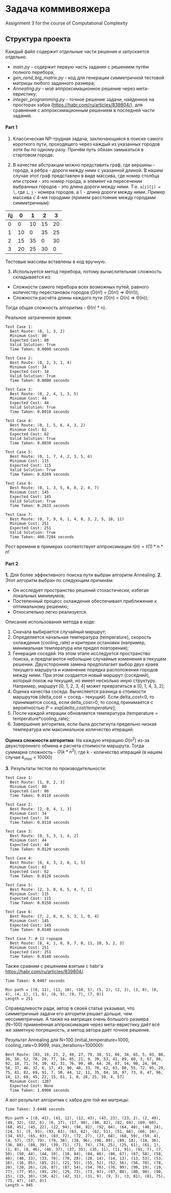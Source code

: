 # Задача коммивояжера
Assignment 3 for the course of Computational Complexity

## Структура проекта
Каждый файл содержит отдельные части решения и запускается отдельно.

- *main.py* - содержит первую часть задания с решением путём полного перебора;
- *gen_rand_big_matrix.py* - код для генерации симметричной тестовой матрицы любого заданного размера;
- *Annealing.py* - моё аппроксимационное решение через мета-евристику;
- *integer_programming.py* - точное решение задачи, найденное на просторах хабра (https://habr.com/ru/articles/839804/), для сравнения с аппроксимационным решением в последней части задания.


#### Part 1
1. Классическая NP-трудная задача, заключающаяся в поиске самого короткого пути, проходящего через каждый из указанных городов хотя бы по одному разу. Причём путь обязан замыкаться в стартовом городе.

2. В качестве абстракции можно представить граф, где вершины - города, а рёбра - дороги между ними с указанной длиной. В нашем случае этот граф представлен в виде массива, где номер столбца или строки - это номер города, а элемент на пересечении выбранных городов - это длина дороги между ними. Т.е.
```a[i][j] = l```, где `i`, `j` - номера городов, а `l` - длина дороги между ними.
Пример массива с 4-мя городами (примем расстояние между городами симметричным):

| i\j | 0   | 1   | 2   | 3   |
| --- | --- | --- | --- | --- |
| 0   | 0   | 10  | 15  | 20  |
| 1   | 10  | 0   | 35  | 25  |
| 2   | 15  | 35  | 0   | 30  |
| 3   | 20  | 25  | 30  | 0   |

Тестовые массивы вставлены в код вручную.

3. Используется метод перебора, потому вычислительная сложность складывается из: 
- Сложности самого перебора всех возможных путей, равного количеству перестановок городов (O(n!) = Ω(n!) => Θ(n!));
- Сложности расчёта длины каждого пути (O(n) = Ω(n) => Θ(n));

Тогда общая сложность алгоритма - Θ(n! $*$ n).

Реальное затраченное время:
```
Test Case 1:
  Best Route: (0, 1, 3, 2)
  Minimum Cost: 80
  Expected Cost: 80
  Valid Solution: True
  Time Taken: 0.0000 seconds

Test Case 2:
  Best Route: (0, 2, 3, 1, 4)
  Minimum Cost: 34
  Expected Cost: 34
  Valid Solution: True
  Time Taken: 0.0000 seconds

Test Case 3:
  Best Route: (0, 2, 4, 1, 3, 5)
  Minimum Cost: 44
  Expected Cost: 44
  Valid Solution: True
  Time Taken: 0.0010 seconds

Test Case 4:
  Best Route: (0, 1, 5, 6, 4, 3, 2)
  Minimum Cost: 62
  Expected Cost: 62
  Valid Solution: True
  Time Taken: 0.0030 seconds

Test Case 5:
  Best Route: (0, 1, 7, 4, 2, 3, 5, 6)
  Minimum Cost: 115
  Expected Cost: 115
  Valid Solution: True
  Time Taken: 0.0269 seconds

Test Case 6:
  Best Route: (0, 1, 3, 5, 6, 8, 2, 4, 7)
  Minimum Cost: 145
  Expected Cost: 145
  Valid Solution: True
  Time Taken: 0.2633 seconds

Test Case 7:
  Best Route: (0, 7, 9, 6, 1, 4, 8, 3, 2, 5, 10, 11)
  Minimum Cost: 251
  Expected Cost: 251
  Valid Solution: True
  Time Taken: 460.7284 seconds
```
Рост времени в примерах соответствует аппроксимации $t(n) = t(1) * n * n!$

#### Part 2
**1.** Для более эффективного поиска пути выбран алгоритм Annealing.
**2**. Этот алгоритм выбран по следующим причинам:
- Он исследует пространство решений стохастически, избегая локальных минимумов;
- Постепенный процесс охлаждения обеспечивает приближение к оптимальному решению;
- Относительно легко реализуется.

Описание использования метода в коде:
  1) Сначала выбирается случайный маршрут;
  2) Определяется начальная температура (temperature), скорость охлаждения (cooling_rate) и критерии остановки (например, минимальная температура или предел повторения);
  3) Генерация соседей. На этом этапе исследуется пространство поиска, и предлагаются небольшие случайные изменения в текущем решении. Двухсторонняя замена предполагает выбор двух краев текущего маршрута и изменение порядка расположения городов между ними. При этом создается новый маршрут (соседний), который похож на текущий, но имеет несколько иную структуру. Например, маршрут [0, 1, 2, 3, 4] может превратиться в [0, 1, 4, 3, 2];
  4) Оценка качества соседа. Вычисляется разница в стоимости маршрутов (delta_cost = сосед - текущий). Если delta_cost\<0, то принимается сосед, если delta_cost\>0, то сосед принимается с вероятностью $P=exp[delta\_cost/temperature]$;
  5) После каждой итерации обновляется температура (temperature = temperature*cooling\_rate);
  6) Завершение алгоритма, если была достигнута предельно низкая температура или максимальное количество итераций.

**Оценка сложности алгоритма**: 
На каждую итерацию $O(n^2)$ из-за двухстороннего обмена и расчета стоимости маршрута. Тогда суммарна сложность - $O(k*n^2)$, где k - количество итераций (в нашем случае $k_{max}$ = 10000)

**3**.  Результаты тестов по производительности:
```
Test Case 1:
  Best Route: [1, 0, 2, 3]
  Minimum Cost: 80
  Expected Cost: 80
  Time Taken: 0.0110 seconds

Test Case 2:
  Best Route: [2, 0, 4, 1, 3]
  Minimum Cost: 34
  Expected Cost: 34
  Time Taken: 0.0110 seconds

Test Case 3:
  Best Route: [0, 5, 3, 1, 4, 2]
  Minimum Cost: 44
  Expected Cost: 44
  Time Taken: 0.0120 seconds

Test Case 4:
  Best Route: [6, 4, 3, 2, 0, 1, 5]
  Minimum Cost: 62
  Expected Cost: 62
  Time Taken: 0.0120 seconds

Test Case 5:
  Best Route: [2, 3, 0, 6, 5, 4, 7, 1]
  Minimum Cost: 115
  Expected Cost: 115
  Time Taken: 0.0150 seconds

Test Case 6:
  Best Route: [7, 2, 8, 6, 5, 3, 1, 0, 4]
  Minimum Cost: 145
  Expected Cost: 145
  Time Taken: 0.0140 seconds

Test Case 7: # 11 городов
  Best Route: [8, 4, 1, 6, 9, 7, 0, 11, 10, 5, 2, 3]
  Minimum Cost: 251
  Expected Cost: 251
  Time Taken: 0.0140 seconds
```

Также сравним с решением взятым с habr'а https://habr.com/ru/articles/839804/.

```
Time Taken: 0.0407 seconds

Min path = [(0, 11), (11, 10), (10, 5), (5, 2), (2, 3), (3, 8), (8, 4), (4, 1), (1, 6), (6, 9), (9, 7), (7, 0)]
Length = 251
```
Справедливости ради, автор в своей статье указывал, что симметричные задачи его алгоритм решает дольше, чем нессиметричные. А также на матрицах очень большого размера (N~100) применённая аппроксимация через мета-евристику даёт всё же заметную погрешность, а метод автора даёт точное решение.

Результат Annealing для N=100 (initial_temperature=1000, cooling_rate=0.9999, max_iterations=100000):
```
Best Route: [83, 19, 23, 2, 49, 27, 79, 38, 51, 66, 34, 65, 5, 93, 88, 36, 56, 52, 78, 20, 77, 16, 85, 21, 9, 39, 53, 41, 89, 60, 3, 67, 86, 92, 18, 71, 74, 30, 42, 31, 76, 99, 40, 64, 26, 87, 54, 98, 24, 94, 58, 37, 46, 32, 6, 17, 43, 90, 48, 33, 70, 62, 63, 80, 55, 72, 95, 29, 75, 81, 82, 69, 91, 7, 50, 44, 12, 11, 35, 84, 10, 97, 73, 0, 47, 96, 14, 13, 68, 45, 22, 15, 61, 1, 8, 28, 25, 59, 4, 57]
  Minimum Cost: 1207
  Expected Cost: None
  Time Taken: 1.0908 seconds
```

А вот результат алгоритма с хабра для той же матрицы:
```
Time Taken: 3.6448 seconds

Min path = [(0, 41), (41, 12), (12, 43), (43, 23), (23, 2), (2, 49), (49, 32), (32, 6), (6, 17), (17, 98), (98, 82), (82, 69), (69, 60), (60, 45), (45, 22), (22, 94), (94, 92), (92, 64), (64, 40), (40, 24), (24, 5), (5, 93), (93, 63), (63, 62), (62, 51), (51, 66), (66, 34), (34, 65), (65, 83), (83, 72), (72, 27), (27, 68), (68, 59), (59, 4), (4, 57), (57, 79), (79, 38), (38, 96), (96, 89), (89, 18), (18, 36), (36, 88), (88, 39), (39, 71), (71, 74), (74, 25), (25, 61), (61, 1), (1, 8), (8, 46), (46, 37), (37, 35), (35, 11), (11, 91), (91, 7), (7, 50), (50, 44), (44, 10), (10, 84), (84, 86), (86, 67), (67, 58), (58, 48), (48, 33), (33, 70), (70, 28), (28, 14), (14, 13), (13, 53), (53, 16), (16, 85), (85, 21), (21, 55), (55, 52), (52, 56), (56, 78), (78, 20), (20, 26), (26, 87), (87, 54), (54, 76), (76, 99), (99, 19), (19, 77), (77, 95), (95, 29), (29, 73), (73, 97), (97, 80), (80, 90), (90, 15), (15, 30), (30, 42), (42, 31), (31, 9), (9, 3), (3, 81), (81, 75), (75, 47), (47, 0)]
Length = 945
```
